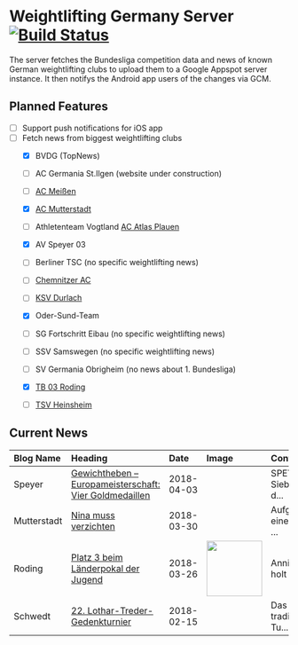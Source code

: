 # Weightlifting Germany Server [![Build Status](https://travis-ci.org/WGierke/weightlifting_germany_server.svg?branch=master)](https://travis-ci.org/WGierke/weightlifting_germany_server)

The server fetches the Bundesliga competition data and news of known German weightlifting clubs to upload them to a Google Appspot server instance.
It then notifys the Android app users of the changes via GCM.

## Planned Features
- [ ] Support push notifications for iOS app  
- [ ] Fetch news from biggest weightlifting clubs
    - [X] BVDG (TopNews)
    - [ ] AC Germania St.Ilgen (website under construction)
    - [ ] [AC Meißen](http://www.ac-meissen.de/index.php?start=1)
    - [X] [AC Mutterstadt](http://www.ac-mutterstadt.de/index.php?start=1)
    - [ ] Athletenteam Vogtland [AC Atlas Plauen](https://acatlas.wordpress.com/)
    - [X] AV Speyer 03
    - [ ] Berliner TSC (no specific weightlifting news)
    - [ ] [Chemnitzer AC](http://chemnitzer-athletenclub.de/aktuelles/news/page/1/)
    - [ ] [KSV Durlach](http://ksvdurlach.de/news?page_n54=1)
    - [X] Oder-Sund-Team
    - [ ] SG Fortschritt Eibau (no specific weightlifting news)
    - [ ] SSV Samswegen (no specific weightlifting news)
    - [ ] SV Germania Obrigheim (no news about 1. Bundesliga)
    - [X] [TB 03 Roding](http://www.tb03-gewichtheben.de/page/1/)
    - [ ] [TSV Heinsheim](http://gewichtheben.tsv-heinsheim.de/index.php?start=1)


## Current News

| Blog Name   | Heading                                                                                                                                           | Date       | Image                                                                                                         | Content                 |
|:------------|:--------------------------------------------------------------------------------------------------------------------------------------------------|:-----------|:--------------------------------------------------------------------------------------------------------------|:------------------------|
| Speyer      | [Gewichtheben – Europameisterschaft:  Vier Goldmedaillen](http://www.av03-speyer.de/2018/04/gewichtheben-europameisterschaft-vier-goldmedaillen/) | 2018-04-03 |                                                                                                               | SPEYER. Sieben für d... |
| Mutterstadt | [Nina muss verzichten](http://www.ac-mutterstadt.de/index.php?start=0&heading=9f7500b98d8ec16608171349d85f2a6f1522360800.0)                       | 2018-03-30 |                                                                                                               | Aufgrund einer beim ... |
| Roding      | [Platz 3 beim Länderpokal der Jugend](http://www.tb03-gewichtheben.de/2018/03/platz-3-beim-laenderpokal-der-jugend/)                              | 2018-03-26 | <img src='http://www.tb03-gewichtheben.de/wp-content/uploads/2018/03/IMG_20180324_100650.jpg' width='100px'/> | Annika Pilz holt mit... |
| Schwedt     | [22. Lothar-Treder-Gedenkturnier](http://gewichtheben.blauweiss65-schwedt.de/?p=7679)                                                             | 2018-02-15 |                                                                                                               | Das traditionelle Tu... |